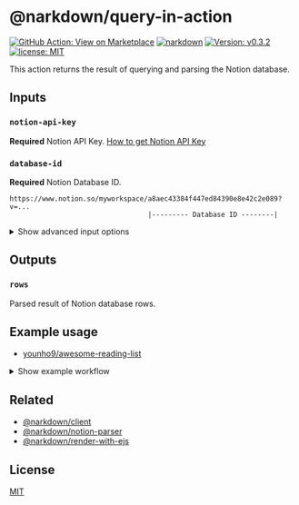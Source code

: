 # @narkdown/query-in-action

[![GitHub Action: View on Marketplace](https://img.shields.io/badge/GitHub%20Action-View_on_Marketplace-blue?logo=github)](https://github.com/marketplace/actions/narkdown-query-in-action)
[![narkdown](https://github.com/younho9/awesome-reading-list/actions/workflows/narkdown.yml/badge.svg?branch=main&event=schedule)](https://github.com/younho9/awesome-reading-list/actions/workflows/narkdown.yml)
[![Version: v0.3.2](https://img.shields.io/badge/Version-v0.3.2-green)](https://github.com/younho9/notion2github/releases/tag/v0.3.2)
[![license: MIT](https://img.shields.io/badge/license-MIT-green.svg)](./LICENSE)

This action returns the result of querying and parsing the Notion database.

## Inputs

### `notion-api-key`

**Required** Notion API Key. [How to get Notion API Key](https://developers.notion.com/docs)

### `database-id`

**Required** Notion Database ID.

```
https://www.notion.so/myworkspace/a8aec43384f447ed84390e8e42c2e089?v=...
                                  |--------- Database ID --------|
```

<details>
  <summary>Show advanced input options</summary>

### `date-option-timezone`

Timezone ID used to parse date properties.

_Default_ `Asia/Seoul`

### `date-option-format`

Date formatting rules used to parse data properties.

_Default_ `yyyy-MM-dd HH:mm:ss`

### `sort-option-timestamp`

Database query sorting criteria. `created_time` | `last_edited_time`

_Default_ `created_time`

### `sort-option-direction`

Database query sorting direction. `ascending` | `descending`

_Default_ `descending`

</details>

## Outputs

### `rows`

Parsed result of Notion database rows.

## Example usage

- [younho9/awesome-reading-list](https://github.com/younho9/awesome-reading-list/blob/main/.github/workflows/narkdown.yml)

<details>
  <summary>Show example workflow</summary>

```yaml
name: narkdown

on:
  schedule:
    - cron: 0 0 * * * # KST 9:00 AM on everyday
  push:
    branches:
      - ci/**
  workflow_dispatch: {}

jobs:
  narkdown:
    name: narkdown
    runs-on: ubuntu-latest
    steps:
      - uses: actions/checkout@v2
      - uses: actions/setup-node@v2

      - id: narkdown-query
        uses: narkdown/query-in-action@v0.3.2
        with:
          database-id: ${{ secrets.DATABASE_ID }}
          notion-api-key: ${{ secrets.NOTION_KEY }}

      - id: create-ejs-data
        uses: actions/github-script@v5
        env:
          rows: ${{ steps.narkdown-query.outputs.rows }}
        with:
          script: |
            const today = new Date();
            const rows = JSON.parse(process.env.rows);
            const categories = [...new Set(rows.map((content) => content.Category))];
            const categorizedLists = categories.map((category) =>
              rows.filter((article) => category === article.Category),
            )

            return {
              date: `${today.getFullYear()}--${today.getMonth() + 1}--${today.getDate()}`,
              count: Object.keys(rows).length,
              categories,
              categorizedLists
            }

      - uses: narkdown/render-with-ejs@v0.1.1
        with:
          template-file-path: template.md
          target-file-path: README.md
          data: ${{ steps.create-ejs-data.outputs.result }}

      - uses: EndBug/add-and-commit@v7
        with:
          message: 'docs: updated by narkdown'
          default_author: github_actions

```

</details>

## Related

- [@narkdown/client](https://github.com/narkdown/client)
- [@narkdown/notion-parser](https://github.com/narkdown/notion-parser)
- [@narkdown/render-with-ejs](https://github.com/narkdown/render-with-ejs)

## License

[MIT](LICENSE)
